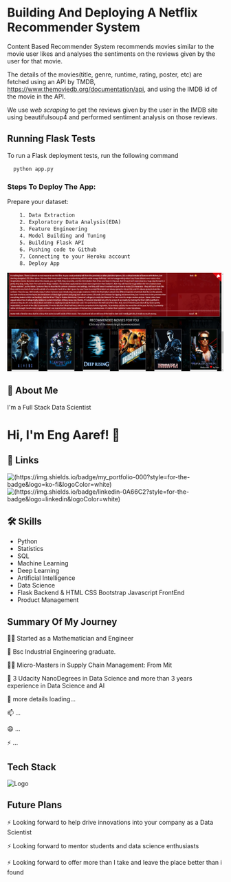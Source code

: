 
# **Building And Deploying A Netflix Recommender System**

Content Based Recommender System recommends movies similar to the movie user likes and analyses the sentiments on the reviews given by the user for that movie.

The details of the movies(title, genre, runtime, rating, poster, etc) are fetched using an API by TMDB, https://www.themoviedb.org/documentation/api, and using the IMDB id of the movie in the API. 

We use *web scraping* to get the reviews given by the user in the IMDB site using beautifulsoup4 and performed sentiment analysis on those reviews.
## Running Flask Tests

To run a Flask deployment tests, run the following command

```bash
  python app.py
```




### Steps To Deploy The App:

Prepare your dataset:

        1. Data Extraction
        2. Exploratory Data Analysis(EDA)
        3. Feature Engineering
        4. Model Building and Tuning
        5. Building Flask API
        6. Pushing code to Github
        7. Connecting to your Heroku account 
        8. Deploy App



![logo](https://github.com/AshrafAaref21/Netflix-Recommender-System/blob/main/screenshot.png?raw=true)


## 🚀 About Me
I'm a Full Stack Data Scientist


# Hi, I'm Eng Aaref! 👋


## 🔗 Links
![(https://img.shields.io/badge/my_portfolio-000?style=for-the-badge&logo=ko-fi&logoColor=white)](https://www.fiverr.com/ashrafaaref?public_mode=true/)
![(https://img.shields.io/badge/linkedin-0A66C2?style=for-the-badge&logo=linkedin&logoColor=white)](www.linkedin.com/in/ashraf-aaref-357b54206)


## 🛠 Skills
- Python  
- Statistics 
- SQL 
- Machine Learning 
- Deep Learning
- Artificial Intelligence
- Data Science
- Flask Backend & HTML CSS Bootstrap Javascript FrontEnd
- Product Management


## Summary Of My Journey 
👩‍💻 Started as a Mathematician and Engineer

🧠 Bsc Industrial Engineering graduate.

👯‍♀️ Micro-Masters in Supply Chain Management: From Mit

🤔 3 Udacity NanoDegrees in Data Science and more than 3 years experience in Data Science and AI

💬 more details loading...

📫 ...

😄 ...

⚡️ ...



## Tech Stack





![Logo](https://businesstoys.in/assets/programs/full-stack-data-science-professional-program/tools.png)



## Future Plans 
⚡️ Looking forward to help drive innovations into your company as a Data Scientist

⚡️ Looking forward to mentor students and data science enthusiasts

⚡️ Looking forward to offer more than I take and leave the place better than i found



